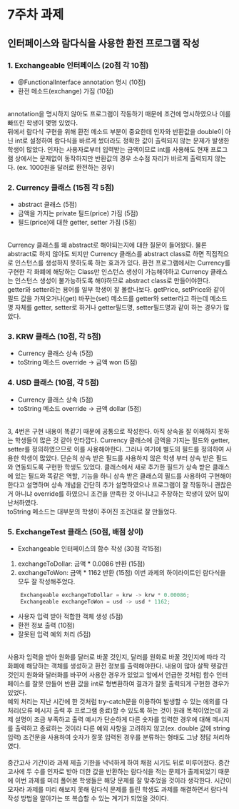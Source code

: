 # 7주차 과제
## 인터페이스와 람다식을 사용한 환전 프로그램 작성
### 1. Exchangeable 인터페이스 (20점 각 10점)
- @FunctionalInterface annotation 명시 (10점)
- 환전 메소드(exchange) 가짐 (10점)  
<br>
annotation을 명시하지 않아도 프로그램이 작동하기 때문에 조건에 명시하였으나 
이를 빠뜨린 학생이 몇명 있었다.  
<br>
뒤에서 람다식 구현을 위해 환전 메소드 부분이 중요한데 인자와 반환값을 double이 아닌 int로 설정하여 
람다식을 바르게 썼더라도 정확한 값이 출력되지 않는 문제가 발생한 학생이 많았다.  
인자는 사용자로부터 입력받는 금액이므로 int를 사용해도 현재 프로그램 상에서는 문제없이 동작하지만  
반환값의 경우 소수점 자리가 바르게 출력되지 않는다. (ex. 1000원을 달러로 환전하는 경우)

### 2. Currency 클래스 (15점 각 5점)
- abstract 클래스 (5점)
- 금액을 가지는 private 필드(price) 가짐 (5점)
- 필드(price)에 대한 getter, setter 가짐 (5점)  
<br>
Currency 클래스를 왜 abstract로 해야되는지에 대한 질문이 들어왔다. 
물론 abstract로 하지 않아도 되지만 Currency 클래스를 abstract class로 하면 
직접적으로 인스턴스를 생성하지 못하도록 하는 효과가 있다.  
환전 프로그램에서는 Currency를 구현한 각 화폐에 해당하는 Class만 인스턴스 생성이 가능해야하고
Currency 클래스는 인스턴스 생성이 불가능하도록 해야하므로 abstract class로 만들어야한다.  
<br>
getter와 setter라는 용어를 일부 학생이 잘 몰랐나보다. getPrice, setPrice와 같이 
필드 값을 가져오거나(get) 바꾸는(set) 메소드를 getter와 setter라고 하는데 
메소드명 자체를 getter, setter로 하거나 getter필드명, setter필드명과 같이 하는 경우가 많았다.

### 3. KRW 클래스 (10점, 각 5점)
- Currency 클래스 상속 (5점)
- toString 메소드 override -> 금액 won (5점)
### 4. USD 클래스 (10점, 각 5점)
- Currency 클래스 상속 (5점)
- toString 메소드 override -> 금액 dollar (5점)  
<br>
3, 4번은 구현 내용이 똑같기 때문에 공통으로 작성한다.  
아직 상속을 잘 이해하지 못하는 학생들이 많은 것 같아 안타깝다. 
Currency 클래스에 금액을 가지는 필드와 getter, setter를 정의하였으므로 이를 사용해야한다.  
그러나 여기에 별도의 필드를 정의하여 사용한 학생이 많았다. 
단순히 상속 받은 필드를 사용하지 않은 학생 부터 상속 받은 필드와 연동되도록 구현한 학생도 있었다.   
클래스에서 새로 추가한 필드가 상속 받은 클래스에 있는 필드와 똑같은 역할, 기능을 하니 
상속 받은 클래스의 필드를 사용하여 구현해야한다고 설명하며 상속 개념을 간단히 추가 설명하였으나 
프로그램이 잘 작동하니 괜찮은거 아니냐 override를 하였으니 조건을 만족한 것 아니냐고 
주장하는 학생이 있어 많이 난처하였다.  
<br>
toString 메소드는 대부분의 학생이 주어진 조건대로 잘 만들었다. 

### 5. ExchangeTest 클래스 (50점, 배점 상이)
- Exchangeable 인터페이스의 함수 작성 (30점 각15점)
1. exchangeToDollar: 금액 * 0.0086 반환 (15점)
2. exchangeToWon: 금액 * 1162 반환 (15점)
이번 과제의 하이라이트인 람다식을 모두 잘 작성해주었다.
```java
    Exchangeable exchangeToDollar = krw -> krw * 0.00086;
    Exchangeable exchangeToWon = usd -> usd * 1162;
```
- 사용자 입력 받아 적합한 객체 생성 (5점)
- 환전 정보 출력 (10점)
- 잘못된 입력 예외 처리 (5점)  
<br>
사용자 입력을 받아 원화를 달러로 바꿀 것인지, 달러를 원화로 바꿀 것인지에 따라 
각 화폐에 해당하는 객체를 생성하고 환전 정보를 출력해야한다. 
내용이 많아 살짝 헷갈린 것인지 원화와 달러화를 바꾸어 사용한 경우가 있었고 
앞에서 언급한 것처럼 함수 인터페이스를 잘못 만들어 반환 값을 int로 형변환하여 
결과가 잘못 출력되게 구현한 경우가 있었다.  
<br>
예외 처리는 지난 시간에 한 것처럼 try-catch문을 이용하여 
발생할 수 있는 에외를 다 처리(오류 메시지 출력 후 프로그램 종료)할 수 있도록 하는 것이
원래 목적이었는데 과제 설명이 조금 부족하고 출력 예시가 단순하게 다른 숫자를 입력한 경우에 
대해 메시지를 출력하고 종료하는 것이라 다른 예외 사항을 고려하지 않고(ex. double 값에 string 입력) 
조건문을 사용하여 숫자가 잘못 입력된 경우를 분류하는 형태도 그냥 정답 처리하였다.  
<br><br>
중간고사 기간이라 과제 제출 기한을 넉넉하게 하여 채점 시기도 뒤로 미루어졌다. 
중간고사에 두 수를 인자로 받아 더한 값을 반환하는 람다식을 적는 문제가 출제되었기 때문에 
이번 과제를 미리 풀어본 학생들은 해당 문제를 잘 맞추었을 것이라 생각한다. 
시간이 모자라 과제를 미리 해보지 못해 람다식 문제를 틀린 학생도 
과제를 해결하면서 람다식 작성 방법을 알아가는 또 복습할 수 있는 계기가 되었을 것이다.